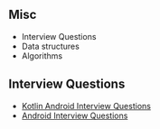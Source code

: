 ## Misc
- Interview Questions
- Data structures
- Algorithms

## Interview Questions

- [Kotlin Android Interview Questions](https://blog.mindorks.com/kotlin-android-interview-questions)
- [Android Interview Questions](https://github.com/MindorksOpenSource/android-interview-questions)
